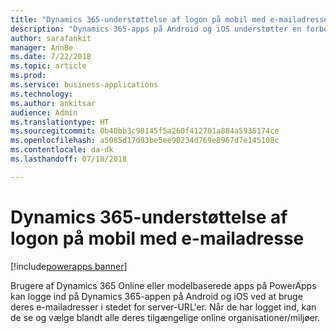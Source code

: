 ```yaml
---
title: "Dynamics 365-understøttelse af logon på mobil med e-mailadresse"
description: "Dynamics 365-apps på Android og iOS understøtter en forbedret logonoplevelse"
author: sarafankit
manager: AnnBe
ms.date: 7/22/2018
ms.topic: article
ms.prod: 
ms.service: business-applications
ms.technology: 
ms.author: ankitsar
audience: Admin
ms.translationtype: HT
ms.sourcegitcommit: 0b40bb3c98145f5a260f412701a884a5936174ce
ms.openlocfilehash: a5085d17d93be5ee90234d769e8967d7e145108c
ms.contentlocale: da-dk
ms.lasthandoff: 07/18/2018

---
```

# <a name="dynamics-365-mobile-support-email-login"></a>Dynamics 365-understøttelse af logon på mobil med e-mailadresse

[!include[powerapps banner](../includes/powerapps.md)]




Brugere af Dynamics 365 Online eller modelbaserede apps på PowerApps kan logge ind på Dynamics 365-appen på Android og iOS ved at bruge deres e-mailadresser i stedet for server-URL'er. Når de har logget ind, kan de se og vælge blandt alle deres tilgængelige online organisationer/miljøer.

